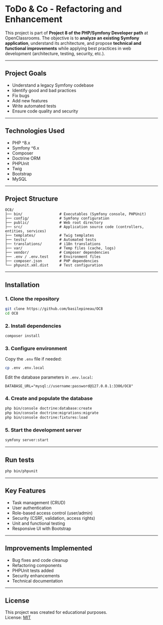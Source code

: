 # ToDo & Co - Refactoring and Enhancement

This project is part of **Project 8 of the PHP/Symfony Developer path** at OpenClassrooms.
The objective is to **analyze an existing Symfony application**, understand its architecture, and propose **technical and functional improvements** while applying best practices in web development (architecture, testing, security, etc.).

---

## Project Goals

- Understand a legacy Symfony codebase
- Identify good and bad practices
- Fix bugs
- Add new features
- Write automated tests
- Ensure code quality and security

---

## Technologies Used

- PHP ^8.x
- Symfony ^6.x
- Composer
- Doctrine ORM
- PHPUnit
- Twig
- Bootstrap
- MySQL

---

## Project Structure

```
OC8/
├── bin/                 # Executables (Symfony console, PHPUnit)
├── config/              # Symfony configuration
├── public/              # Web root directory
├── src/                 # Application source code (controllers, entities, services)
├── templates/           # Twig templates
├── tests/               # Automated tests
├── translations/        # i18n translations
├── var/                 # Temp files (cache, logs)
├── vendor/              # Composer dependencies
├── .env / .env.test     # Environment files
├── composer.json        # PHP dependencies
└── phpunit.xml.dist     # Test configuration
```

---

## Installation

### 1. Clone the repository

```bash
git clone https://github.com/basilepineau/OC8
cd OC8
```

### 2. Install dependencies

```bash
composer install
```

### 3. Configure environment

Copy the `.env` file if needed:

```bash
cp .env .env.local
```

Edit the database parameters in `.env.local`:

```dotenv
DATABASE_URL="mysql://username:password@127.0.0.1:3306/OC8"
```

### 4. Create and populate the database

```bash
php bin/console doctrine:database:create
php bin/console doctrine:migrations:migrate
php bin/console doctrine:fixtures:load
```

### 5. Start the development server

```bash
symfony server:start
```

---

## Run tests

```bash
php bin/phpunit
```

---

## Key Features

- Task management (CRUD)
- User authentication
- Role-based access control (user/admin)
- Security (CSRF, validation, access rights)
- Unit and functional testing
- Responsive UI with Bootstrap

---

## Improvements Implemented

- Bug fixes and code cleanup
- Refactoring components
- PHPUnit tests added
- Security enhancements
- Technical documentation

---

## License

This project was created for educational purposes.  
License: [MIT](LICENSE)
